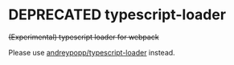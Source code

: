 **DEPRECATED** typescript-loader
================================

~~(Experimental) typescript loader for webpack~~

Please use [andreypopp/typescript-loader](https://github.com/andreypopp/typescript-loader) instead.
